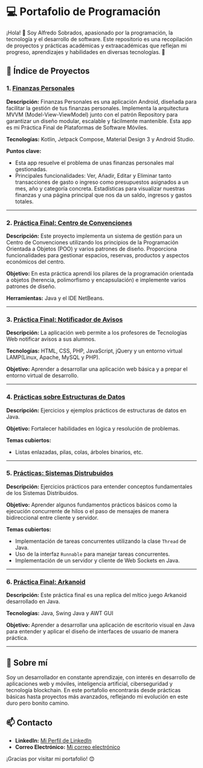 # 💻 Portafolio de Programación

¡Hola! 👋 Soy Alfredo Sobrados, apasionado por la programación, la tecnología y el desarrollo de software. Este repositorio es una recopilación de proyectos y prácticas académicas y extraacadémicas que reflejan mi progreso, aprendizajes y habilidades en diversas tecnologías. 🚀  

## 📂 Índice de Proyectos

### 1. [Finanzas Personales](https://github.com/asobrados03/Finanzas_Personales)

**Descripción:** Finanzas Personales es una aplicación Android, diseñada para facilitar la gestión de tus finanzas personales. Implementa la arquitectura MVVM (Model-View-ViewModel) junto con el patrón Repository para garantizar un diseño modular, escalable y fácilmente mantenible. Esta app es mi Práctica Final de Plataformas de Software Móviles.  

**Tecnologías:** Kotlin, Jetpack Compose, Material Design 3 y Android Studio. 

**Puntos clave:**  
- Esta app resuelve el problema de unas finanzas personales mal gestionadas.  
- Principales funcionalidades: Ver, Añadir, Editar y Eliminar tanto transacciones de gasto o ingreso como presupuestos asignados a un mes, año y categoría concreta. Estadísticas para visualizar nuestras finanzas y una página principal que nos da un saldo, ingresos y gastos totales.

---

### 2. [Práctica Final: Centro de Convenciones](https://github.com/asobrados03/Practica_FINAL_CentroDeConvenciones)

**Descripción:** Este proyecto implementa un sistema de gestión para un Centro de Convenciones utilizando los principios de la Programación Orientada a Objetos (POO) y varios patrones de diseño. Proporciona funcionalidades para gestionar espacios, reservas, productos y aspectos económicos del centro.  

**Objetivo:** En esta práctica aprendí los pilares de la programación orientada a objetos (herencia, polimorfismo y encapsulación) e implemente varios patrones de diseño. 

**Herramientas:** Java y el IDE NetBeans.  

---

### 3. [Práctica Final: Notificador de Avisos](https://github.com/asobrados03/TWEB-Notificador-Avisos)

**Descripción:** La aplicación web permite a los profesores de Tecnologías Web notificar avisos a sus alumnos.

**Tecnologías:** HTML, CSS, PHP, JavaScript, jQuery y un entorno virtual LAMP(Linux, Apache, MySQL y PHP).  

**Objetivo:** Aprender a desarrollar una aplicación web básica y a prepar el entorno virtual de desarrollo.   

---

### 4. [Prácticas sobre Estructuras de Datos](https://github.com/asobrados03/Practicas-Programacion-y-Estructuras-de-Datos)

**Descripción:** Ejercicios y ejemplos prácticos de estructuras de datos en Java.  

**Objetivo:** Fortalecer habilidades en lógica y resolución de problemas.  

**Temas cubiertos:**  
- Listas enlazadas, pilas, colas, árboles binarios, etc.

---

### 5. [Prácticas: Sistemas Distrubuidos](https://github.com/asobrados03/Practicas_Sistemas_Distribuidos)

**Descripción:** Ejercicios prácticos para entender conceptos fundamentales de los Sistemas Distribuidos. 

**Objetivo:** Aprender algunos fundamentos prácticos básicos como la ejecución concurrente de hilos o el paso de mensajes de manera bidireccional entre cliente y servidor.

**Temas cubiertos:** 
- Implementación de tareas concurrentes utilizando la clase `Thread` de Java.
- Uso de la interfaz `Runnable` para manejar tareas concurrentes.
- Implementación de un servidor y cliente de Web Sockets en Java.

---

### 6. [Práctica Final: Arkanoid](https://github.com/asobrados03/PracticaFinalArkanoid)

**Descripción:** Este práctica final es una replica del mítico juego Arkanoid desarrollado en Java.

**Tecnologías:** Java, Swing Java y AWT GUI  

**Objetivo:** Aprender a desarrollar una aplicación de escritorio visual en Java para entender y aplicar el diseño de interfaces de usuario de manera práctica. 

---

## 🌱 Sobre mí
Soy un desarrollador en constante aprendizaje, con interés en desarrollo de aplicaciones web y móviles, inteligencia artificial, ciberseguridad y tecnología blockchain. En este portafolio encontrarás desde prácticas básicas hasta proyectos más avanzados, reflejando mi evolución en este duro pero bonito camino.  

## 📫 Contacto
- **LinkedIn:** [Mi Perfil de LinkedIn](https://www.linkedin.com/in/alfredo-sobrados-gonzalez/)  
- **Correo Electrónico:** [Mi correo electrónico](mailto:alfredo.sobrados.gonzalez@gmail.com)

¡Gracias por visitar mi portafolio! 😊


<!-- 
### 3. [App: Nombre de la App](enlace-al-repositorio)
**Descripción:** Un breve resumen de la aplicación.  
**Tecnologías:** Herramientas y lenguajes utilizados.  
**Características destacadas:**  
- Funcionalidades principales de la app.  
- Qué aprendí o implementé nuevo en este proyecto.

### 5. [Proyecto Personal: Nombre del Proyecto](enlace-al-repositorio)
**Descripción:** Explicación breve del proyecto personal.  
**Motivación:** Por qué lo creé y qué buscaba lograr.  
**Tecnologías:** Lista de herramientas y tecnologías utilizadas. 
-->

<!--
**asobrados03/asobrados03** is a ✨ _special_ ✨ repository because its `README.md` (this file) appears on your GitHub profile.

Here are some ideas to get you started:

- 🔭 I’m currently working on ...
- 🌱 I’m currently learning ...
- 👯 I’m looking to collaborate on ...
- 🤔 I’m looking for help with ...
- 💬 Ask me about ...
- 📫 How to reach me: ...
- 😄 Pronouns: ...
- ⚡ Fun fact: ...
-->
